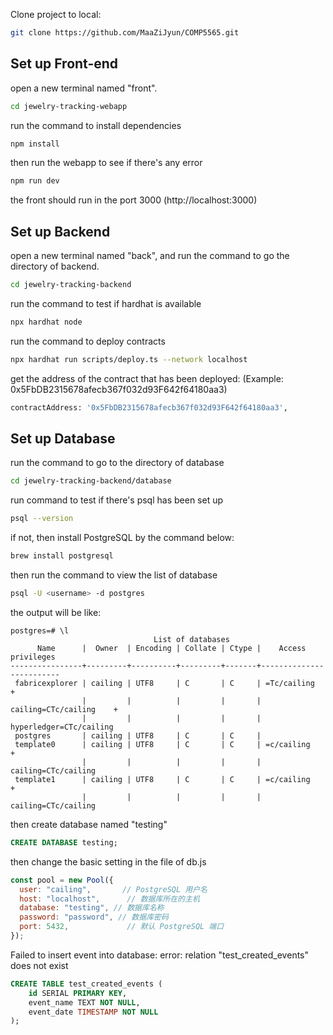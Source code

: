 Clone project to local: 
```bash
git clone https://github.com/MaaZiJyun/COMP5565.git
```
## Set up Front-end
open a new terminal named "front".

```bash
cd jewelry-tracking-webapp
```

run the command to install dependencies

```bash
npm install
```

then run the webapp to see if there's any error

```bash
npm run dev
```

the front should run in the port 3000 (http://localhost:3000)

## Set up Backend

open a new terminal named "back", and run the command to go the directory of backend.

```bash
cd jewelry-tracking-backend
```

run the command to test if hardhat is available

```bash
npx hardhat node
```

run the command to deploy contracts

```bash
npx hardhat run scripts/deploy.ts --network localhost
```

get the address of the contract that has been deployed: (Example: 0x5FbDB2315678afecb367f032d93F642f64180aa3)

```bash
contractAddress: '0x5FbDB2315678afecb367f032d93F642f64180aa3',
```

## Set up Database

run the command to go to the directory of database

```bash
cd jewelry-tracking-backend/database
```

run command to test if there's psql has been set up

```bash
psql --version
```

if not, then install PostgreSQL by the command below:

```bash
brew install postgresql
```

then run the command to view the list of database

```bash
psql -U <username> -d postgres
```

the output will be like: 

```
postgres=# \l
                                List of databases
      Name      |  Owner  | Encoding | Collate | Ctype |    Access privileges    
----------------+---------+----------+---------+-------+-------------------------
 fabricexplorer | cailing | UTF8     | C       | C     | =Tc/cailing            +
                |         |          |         |       | cailing=CTc/cailing    +
                |         |          |         |       | hyperledger=CTc/cailing
 postgres       | cailing | UTF8     | C       | C     | 
 template0      | cailing | UTF8     | C       | C     | =c/cailing             +
                |         |          |         |       | cailing=CTc/cailing
 template1      | cailing | UTF8     | C       | C     | =c/cailing             +
                |         |          |         |       | cailing=CTc/cailing
```

then create database named "testing"

```sql
CREATE DATABASE testing;
```

then change the basic setting in the file of db.js

```js
const pool = new Pool({
  user: "cailing",       // PostgreSQL 用户名
  host: "localhost",      // 数据库所在的主机
  database: "testing", // 数据库名称
  password: "password", // 数据库密码
  port: 5432,             // 默认 PostgreSQL 端口
});
```


Failed to insert event into database: error: relation "test_created_events" does not exist

```sql
CREATE TABLE test_created_events (
    id SERIAL PRIMARY KEY,
    event_name TEXT NOT NULL,
    event_date TIMESTAMP NOT NULL
);

```